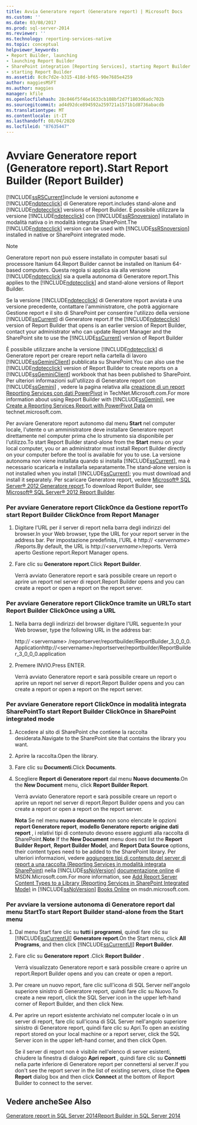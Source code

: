 ```yaml
---
title: Avvia Generatore report (Generatore report) | Microsoft Docs
ms.custom: ''
ms.date: 03/08/2017
ms.prod: sql-server-2014
ms.reviewer: ''
ms.technology: reporting-services-native
ms.topic: conceptual
helpviewer_keywords:
- Report Builder, launching
- launching Report Builder
- SharePoint integration [Reporting Services], starting Report Builder
- starting Report Builder
ms.assetid: 8c8c7d2e-b315-418d-bf65-90e7685e4259
author: maggiesMSFT
ms.author: maggies
manager: kfile
ms.openlocfilehash: 28c046f5f46e1633cb108bf2d7f1803d6adc702b
ms.sourcegitcommit: ad4d92dce894592a259721a1571b1d8736abacdb
ms.translationtype: MT
ms.contentlocale: it-IT
ms.lasthandoff: 08/04/2020
ms.locfileid: "87635447"
---
```

# <a name="start-report-builder-report-builder"></a><span data-ttu-id="ed5d4-102">Avviare Generatore report (Generatore report).</span><span class="sxs-lookup"><span data-stu-id="ed5d4-102">Start Report Builder (Report Builder)</span></span>
  [!INCLUDE[ssRSCurrent](../../includes/ssrscurrent-md.md)]<span data-ttu-id="ed5d4-103">include le versioni autonome e [!INCLUDE[ndptecclick](../../includes/ndptecclick-md.md)] di Generatore report.</span><span class="sxs-lookup"><span data-stu-id="ed5d4-103">includes stand-alone and [!INCLUDE[ndptecclick](../../includes/ndptecclick-md.md)] versions of Report Builder.</span></span> <span data-ttu-id="ed5d4-104">È possibile utilizzare la versione [!INCLUDE[ndptecclick](../../includes/ndptecclick-md.md)] con [!INCLUDE[ssRSnoversion](../../includes/ssrsnoversion-md.md)] installato in modalità nativa o in modalità integrata SharePoint.</span><span class="sxs-lookup"><span data-stu-id="ed5d4-104">The [!INCLUDE[ndptecclick](../../includes/ndptecclick-md.md)] version can be used with [!INCLUDE[ssRSnoversion](../../includes/ssrsnoversion-md.md)] installed in native or SharePoint integrated mode.</span></span>  
  
> [!NOTE]  
>  <span data-ttu-id="ed5d4-105">Generatore report non può essere installato in computer basati sul processore Itanium 64.</span><span class="sxs-lookup"><span data-stu-id="ed5d4-105">Report Builder cannot be installed on Itanium 64-based computers.</span></span> <span data-ttu-id="ed5d4-106">Questa regola si applica sia alla versione [!INCLUDE[ndptecclick](../../includes/ndptecclick-md.md)] sia a quella autonoma di Generatore report.</span><span class="sxs-lookup"><span data-stu-id="ed5d4-106">This applies to the [!INCLUDE[ndptecclick](../../includes/ndptecclick-md.md)] and stand-alone versions of Report Builder.</span></span>  
  
 <span data-ttu-id="ed5d4-107">Se la versione [!INCLUDE[ndptecclick](../../includes/ndptecclick-md.md)] di Generatore report avviata è una versione precedente, contattare l'amministratore, che potrà aggiornare Gestione report e il sito di SharePoint per consentire l'utilizzo della versione [!INCLUDE[ssCurrent](../../includes/sscurrent-md.md)] di Generatore report.</span><span class="sxs-lookup"><span data-stu-id="ed5d4-107">If the [!INCLUDE[ndptecclick](../../includes/ndptecclick-md.md)] version of Report Builder that opens is an earlier version of Report Builder, contact your administrator who can update Report Manager and the SharePoint site to use the [!INCLUDE[ssCurrent](../../includes/sscurrent-md.md)] version of Report Builder</span></span>  
  
 <span data-ttu-id="ed5d4-108">È possibile utilizzare anche la versione [!INCLUDE[ndptecclick](../../includes/ndptecclick-md.md)] di Generatore report per creare report nella cartella di lavoro [!INCLUDE[ssGeminiClient](../../includes/ssgeminiclient-md.md)] pubblicata su SharePoint.</span><span class="sxs-lookup"><span data-stu-id="ed5d4-108">You can also use the [!INCLUDE[ndptecclick](../../includes/ndptecclick-md.md)] version of Report Builder to create reports on a [!INCLUDE[ssGeminiClient](../../includes/ssgeminiclient-md.md)] workbook that has been published to SharePoint.</span></span> <span data-ttu-id="ed5d4-109">Per ulteriori informazioni sull'utilizzo di Generatore report con [!INCLUDE[ssGemini](../../includes/ssgemini-md.md)] , vedere la pagina relativa alla [creazione di un report Reporting Services con dati PowerPivot](https://go.microsoft.com/fwlink/?LinkId=185238) in TechNet.Microsoft.com.</span><span class="sxs-lookup"><span data-stu-id="ed5d4-109">For more information about using Report Builder with [!INCLUDE[ssGemini](../../includes/ssgemini-md.md)], see [Create a Reporting Services Report with PowerPivot Data](https://go.microsoft.com/fwlink/?LinkId=185238) on technet.microsoft.com.</span></span>  
  
 <span data-ttu-id="ed5d4-110">Per avviare Generatore report autonomo dal menu **Start** nel computer locale, l'utente o un amministratore deve installare Generatore report direttamente nel computer prima che lo strumento sia disponibile per l'utilizzo.</span><span class="sxs-lookup"><span data-stu-id="ed5d4-110">To start Report Builder stand-alone from the **Start** menu on your local computer, you or an administrator must install Report Builder directly on your computer before the tool is available for you to use.</span></span> <span data-ttu-id="ed5d4-111">La versione autonoma non viene installata quando si installa [!INCLUDE[ssCurrent](../../includes/sscurrent-md.md)], ma è necessario scaricarla e installarla separatamente.</span><span class="sxs-lookup"><span data-stu-id="ed5d4-111">The stand-alone version is not installed when you install [!INCLUDE[ssCurrent](../../includes/sscurrent-md.md)]; you must download and install it separately.</span></span> <span data-ttu-id="ed5d4-112">Per scaricare Generatore report, vedere [Microsoft® SQL Server® 2012 Generatore report](https://go.microsoft.com/fwlink/?LinkId=401502).</span><span class="sxs-lookup"><span data-stu-id="ed5d4-112">To download Report Builder, see [Microsoft® SQL Server® 2012 Report Builder](https://go.microsoft.com/fwlink/?LinkId=401502).</span></span>  
  
### <a name="to-start-report-builder-clickonce-from-report-manager"></a><span data-ttu-id="ed5d4-113">Per avviare Generatore report ClickOnce da Gestione report</span><span class="sxs-lookup"><span data-stu-id="ed5d4-113">To start Report Builder ClickOnce from Report Manager</span></span>  
  
1.  <span data-ttu-id="ed5d4-114">Digitare l'URL per il server di report nella barra degli indirizzi del browser.</span><span class="sxs-lookup"><span data-stu-id="ed5d4-114">In your Web browser, type the URL for your report server in the address bar.</span></span> <span data-ttu-id="ed5d4-115">Per impostazione predefinita, l'URL è http:// \<*servername*> /Reports.</span><span class="sxs-lookup"><span data-stu-id="ed5d4-115">By default, the URL is http://\<*servername*>/reports.</span></span> <span data-ttu-id="ed5d4-116">Verrà aperto Gestione report.</span><span class="sxs-lookup"><span data-stu-id="ed5d4-116">Report Manager opens.</span></span>  
  
2.  <span data-ttu-id="ed5d4-117">Fare clic su **Generatore report**.</span><span class="sxs-lookup"><span data-stu-id="ed5d4-117">Click **Report Builder**.</span></span>  
  
     <span data-ttu-id="ed5d4-118">Verrà avviato Generatore report e sarà possibile creare un report o aprire un report nel server di report.</span><span class="sxs-lookup"><span data-stu-id="ed5d4-118">Report Builder opens and you can create a report or open a report on the report server.</span></span>  
  
### <a name="to-start-report-builder-clickonce-using-a-url"></a><span data-ttu-id="ed5d4-119">Per avviare Generatore report ClickOnce tramite un URL</span><span class="sxs-lookup"><span data-stu-id="ed5d4-119">To start Report Builder ClickOnce using a URL</span></span>  
  
1.  <span data-ttu-id="ed5d4-120">Nella barra degli indirizzi del browser digitare l'URL seguente:</span><span class="sxs-lookup"><span data-stu-id="ed5d4-120">In your Web browser, type the following URL in the address bar:</span></span>  
  
     <span data-ttu-id="ed5d4-121">http:// \<servername> /reportserver/reportbuilder/ReportBuilder_3_0_0_0. Application</span><span class="sxs-lookup"><span data-stu-id="ed5d4-121">http://\<servername>/reportserver/reportbuilder/ReportBuilder_3_0_0_0.application</span></span>  
  
2.  <span data-ttu-id="ed5d4-122">Premere INVIO.</span><span class="sxs-lookup"><span data-stu-id="ed5d4-122">Press ENTER.</span></span>  
  
     <span data-ttu-id="ed5d4-123">Verrà avviato Generatore report e sarà possibile creare un report o aprire un report nel server di report.</span><span class="sxs-lookup"><span data-stu-id="ed5d4-123">Report Builder opens and you can create a report or open a report on the report server.</span></span>  
  
### <a name="to-start-report-builder-clickonce-in-sharepoint-integrated-mode"></a><span data-ttu-id="ed5d4-124">Per avviare Generatore report ClickOnce in modalità integrata SharePoint</span><span class="sxs-lookup"><span data-stu-id="ed5d4-124">To start Report Builder ClickOnce in SharePoint integrated mode</span></span>  
  
1.  <span data-ttu-id="ed5d4-125">Accedere al sito di SharePoint che contiene la raccolta desiderata.</span><span class="sxs-lookup"><span data-stu-id="ed5d4-125">Navigate to the SharePoint site that contains the library you want.</span></span>  
  
2.  <span data-ttu-id="ed5d4-126">Aprire la raccolta.</span><span class="sxs-lookup"><span data-stu-id="ed5d4-126">Open the library.</span></span>  
  
3.  <span data-ttu-id="ed5d4-127">Fare clic su **Documenti**.</span><span class="sxs-lookup"><span data-stu-id="ed5d4-127">Click **Documents**.</span></span>  
  
4.  <span data-ttu-id="ed5d4-128">Scegliere **Report di Generatore report** dal menu **Nuovo documento**.</span><span class="sxs-lookup"><span data-stu-id="ed5d4-128">On the **New Document** menu, click **Report Builder Report**.</span></span>  
  
     <span data-ttu-id="ed5d4-129">Verrà avviato Generatore report e sarà possibile creare un report o aprire un report nel server di report.</span><span class="sxs-lookup"><span data-stu-id="ed5d4-129">Report Builder opens and you can create a report or open a report on the report server.</span></span>  
  
     <span data-ttu-id="ed5d4-130">**Nota** Se nel menu **nuovo documento** non sono elencate le opzioni **report Generatore report**, **modello Generatore report**e **origine dati report** , i relativi tipi di contenuto devono essere aggiunti alla raccolta di SharePoint.</span><span class="sxs-lookup"><span data-stu-id="ed5d4-130">**Note** If the **New Document** menu does not list the **Report Builder Report**, **Report Builder Model**, and **Report Data Source** options, their content types need to be added to the SharePoint library.</span></span> <span data-ttu-id="ed5d4-131">Per ulteriori informazioni, vedere [aggiungere tipi di contenuto del server di report a una raccolta &#40;Reporting Services in modalità integrata SharePoint&#41;](../add-reporting-services-content-types-to-a-sharepoint-library.md) nella [!INCLUDE[ssNoVersion](../../includes/ssnoversion-md.md)] [documentazione online](https://go.microsoft.com/fwlink/?LinkId=154888) di MSDN.Microsoft.com.</span><span class="sxs-lookup"><span data-stu-id="ed5d4-131">For more information, see [Add Report Server Content Types to a Library &#40;Reporting Services in SharePoint Integrated Mode&#41;](../add-reporting-services-content-types-to-a-sharepoint-library.md) in [!INCLUDE[ssNoVersion](../../includes/ssnoversion-md.md)] [Books Online](https://go.microsoft.com/fwlink/?LinkId=154888) on msdn.microsoft.com.</span></span>  
  
### <a name="to-start-report-builder-stand-alone-from-the-start-menu"></a><span data-ttu-id="ed5d4-132">Per avviare la versione autonoma di Generatore report dal menu Start</span><span class="sxs-lookup"><span data-stu-id="ed5d4-132">To start Report Builder stand-alone from the Start menu</span></span>  
  
1.  <span data-ttu-id="ed5d4-133">Dal menu Start fare clic su **tutti i programmi**, quindi fare clic su [!INCLUDE[ssCurrentUI](../../includes/sscurrentui-md.md)] **Generatore report**.</span><span class="sxs-lookup"><span data-stu-id="ed5d4-133">On the Start menu, click **All Programs**, and then click [!INCLUDE[ssCurrentUI](../../includes/sscurrentui-md.md)] **Report Builder**.</span></span>  
  
2.  <span data-ttu-id="ed5d4-134">Fare clic su **Generatore report** .</span><span class="sxs-lookup"><span data-stu-id="ed5d4-134">Click **Report Builder** .</span></span>  
  
     <span data-ttu-id="ed5d4-135">Verrà visualizzato Generatore report e sarà possibile creare o aprire un report.</span><span class="sxs-lookup"><span data-stu-id="ed5d4-135">Report Builder opens and you can create or open a report.</span></span>  
  
3.  <span data-ttu-id="ed5d4-136">Per creare un nuovo report, fare clic sull'icona di SQL Server nell'angolo superiore sinistro di Generatore report, quindi fare clic su Nuovo.</span><span class="sxs-lookup"><span data-stu-id="ed5d4-136">To create a new report, click the SQL Server icon in the upper left-hand corner of Report Builder, and then click New.</span></span>  
  
4.  <span data-ttu-id="ed5d4-137">Per aprire un report esistente archiviato nel computer locale o in un server di report, fare clic sull'icona di SQL Server nell'angolo superiore sinistro di Generatore report, quindi fare clic su Apri.</span><span class="sxs-lookup"><span data-stu-id="ed5d4-137">To open an existing report stored on your local machine or a report server, click the SQL Server icon in the upper left-hand corner, and then click Open.</span></span>  
  
     <span data-ttu-id="ed5d4-138">Se il server di report non è visibile nell'elenco di server esistenti, chiudere la finestra di dialogo **Apri report** , quindi fare clic su **Connetti** nella parte inferiore di Generatore report per connettersi al server.</span><span class="sxs-lookup"><span data-stu-id="ed5d4-138">If you don't see the report server in the list of existing servers, close the **Open Report** dialog box and then click **Connect** at the bottom of Report Builder to connect to the server.</span></span>  
  
## <a name="see-also"></a><span data-ttu-id="ed5d4-139">Vedere anche</span><span class="sxs-lookup"><span data-stu-id="ed5d4-139">See Also</span></span>  
 [<span data-ttu-id="ed5d4-140">Generatore report in SQL Server 2014</span><span class="sxs-lookup"><span data-stu-id="ed5d4-140">Report Builder in SQL Server 2014</span></span>](report-builder-in-sql-server-2016.md)  
  
  
